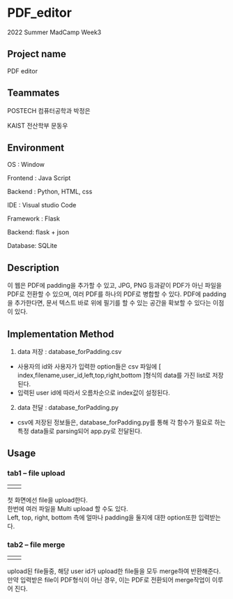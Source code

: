 # PDF_editor
2022 Summer MadCamp Week3 

## Project name
PDF editor

## Teammates
POSTECH 컴퓨터공학과 박정은

KAIST 전산학부 문동우

## Environment
OS : Window

Frontend : Java Script

Backend : Python, HTML, css

IDE : Visual studio Code

Framework : Flask

Backend: flask + json

Database: SQLite

## Description
이 웹은 PDF에 padding을 추가할 수 있고, JPG, PNG 등과같이 PDF가 아닌 파일을 PDF로 전환할 수 있으며, 여러 PDF를 하나의 PDF로 병합할 수 있다.
PDF에 padding을 추가한다면, 문서 텍스트 바로 위에 필기를 할 수 있는 공간을 확보할 수 있다는 이점이 있다.

## Implementation Method
1. data 저장 : database_forPadding.csv
* 사용자의 id와 사용자가 입력한 option들은 csv 파일에 [ index,filename,user_id,left,top,right,bottom ]형식의 data를 가진 list로 저장된다.
* 입력된 user id에 따라서 오름차순으로 index값이 설정된다.
2. data 전달 : database_forPadding.py
* csv에 저장된 정보들은, database_forPadding.py를 통해 각 함수가 필요로 하는 특정 data들로 parsing되어 app.py로 전달된다.

## Usage
### tab1 – file upload
| | |                                    
|---|---|                   
| | |                   

첫 화면에선 file을 upload한다.                    
한번에 여러 파일을 Multi upload 할 수도 있다.                    
Left, top, right, bottom 측에 얼마나 padding을 둘지에 대한 option또한 입력받는다.

### tab2 – file merge

| | |                   
|---|---|                   
| | |                   

upload된 file들중, 해당 user id가 upload한 file들을 모두 merge하여 반환해준다.                   
만약 입력받은 file이 PDF형식이 아닌 경우, 이는 PDF로 전환되어 merge작업이 이루어 진다.
